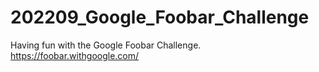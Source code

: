 # 202209_Google_Foobar_Challenge
Having fun with the Google Foobar Challenge.  
https://foobar.withgoogle.com/  